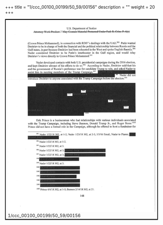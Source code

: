 +++
title = "1/ccc_00100_00199/50_59/00156"
description = ""
weight = 20
+++

<table style="border:2px solid black;max-width:800px;max-height:800px;" 
><tr><td>
<img class="center-fit-jpg"
src="/jpg_/jpg_mueller_report_searchable_156.jpg">
1/ccc_00100_00199/50_59/00156
</img></td></tr></table>

